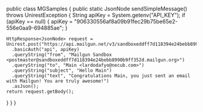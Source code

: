 public class MGSamples {
  public static JsonNode sendSimpleMessage() throws UnirestException {
    String apiKey = System.getenv("API_KEY");
        if (apiKey == null) {
            apiKey = "906330556af8a09b91fec29b75be65e2-556e0aa9-694885ae";
        }

    HttpResponse<JsonNode> request = Unirest.post("https://api.mailgun.net/v3/sandboxeddff7d118394e24bebb8990b9ff352d.mailgun.org/messages")
      .basicAuth("api", apiKey)
      .queryString("from", "Mailgun Sandbox <postmaster@sandboxeddff7d118394e24bebb8990b9ff352d.mailgun.org>")
      .queryString("to", "Main <lardodafyo@necub.com>")
      .queryString("subject", "Hello Main")
      .queryString("text", "Congratulations Main, you just sent an email with Mailgun! You are truly awesome!")
      .asJson();
    return request.getBody();
  }
  }
}
